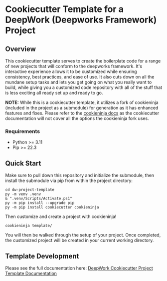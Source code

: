 # Cookiecutter Template for a DeepWork (Deepworks Framework) Project

## Overview
This cookiecutter template serves to create the boilerplate code for a range of new projects that will conform to the deepworks framework. It's interactive experience allows it to be customized while ensuring consistency, best practices, and ease of use. It also cuts down on all the mundane setup tasks and lets you get going on what you really want to build, while giving you a customized code repository with all of the stuff that is less exciting all ready set up and ready to go.

**NOTE:** While this is a cookiecutter template, it utilizes a fork of cookieninja (included in the project as a submodule) for generation as it has enhanced features and fixes. Please refer to the [cookieninja docs](https://cookieninja.readthedocs.io/) as the cookiecutter documentation will not cover all the options the cookieninja fork uses.

### Requirements
- Python >= 3.11
- Pip >= 22.3

## Quick Start
Make sure to pull down this repository and initialize the submodule, then install the submodule via pip from within the project directory:
```
cd dw-project-template
py -m venv .venv
& ".venv/Scripts/Activate.ps1"
py -m pip install --upgrade pip
py -m pip install cookiecutter cookieninja
```

Then customize and create a project with cookieninja!
```
cookieninja template/
```

You will then be walked through the setup of your project. Once completed, the customized project will be created in your current working directory.


## Template Development

Please see the full documentation here: [DeepWork Cookiecutter Project Template Documentation](https://deepworks-net.github.io/dw-project-template/)